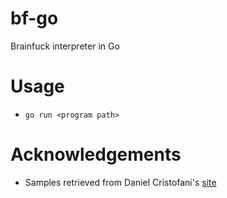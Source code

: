 # bf-go

Brainfuck interpreter in Go

# Usage
  - `go run <program path>`

# Acknowledgements
  - Samples retrieved from Daniel Cristofani's [site](http://www.hevanet.com/cristofd/brainfuck/)